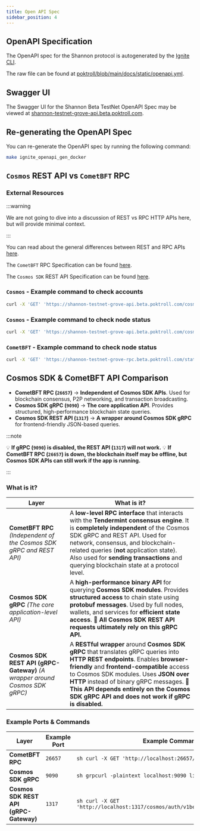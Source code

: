 ```yaml
---
title: Open API Spec
sidebar_position: 4
---
```


## OpenAPI Specification

The OpenAPI spec for the Shannon protocol is autogenerated by the [Ignite CLI](https://docs.ignite.com/).

The raw file can be found at [poktroll/blob/main/docs/static/openapi.yml](https://github.com/pokt-network/poktroll/blob/main/docs/static/openapi.yml).

## Swagger UI

The Swagger UI for the Shannon Beta TestNet OpenAPI Spec may be viewed at [shannon-testnet-grove-api.beta.poktroll.com](https://shannon-testnet-grove-api.beta.poktroll.com).

## Re-generating the OpenAPI Spec

You can re-generate the OpenAPI spec by running the following command:

```bash
make ignite_openapi_gen_docker
```

## `Cosmos` REST API vs `CometBFT` RPC

### External Resources

:::warning

We are not going to dive into a discussion of REST vs RPC HTTP APIs here, but will provide minimal context.

:::

You can read about the general differences between REST and RPC APIs [here](https://www.smashingmagazine.com/2016/09/understanding-rest-and-rpc-for-http-apis/).

The `CometBFT` RPC Specification can be found [here](https://docs.cometbft.com/v0.34/rpc/).

The `Cosmos SDK` REST API Specification can be found [here](https://docs.cosmos.network/api).

### `Cosmos` - Example command to check accounts

```bash
curl -X 'GET' 'https://shannon-testnet-grove-api.beta.poktroll.com/cosmos/auth/v1beta1/accounts' -H 'accept: application/json' | jq
```

### `Cosmos` - Example command to check node status

```bash
curl -X 'GET' 'https://shannon-testnet-grove-api.beta.poktroll.com/cosmos/base/node/v1beta1/status' -H 'accept: application/json' | jq
```

### `CometBFT` - Example command to check node status

```bash
curl -X 'GET' 'https://shannon-testnet-grove-rpc.beta.poktroll.com/status' -H 'accept: application/json' | jq
```

## Cosmos SDK & CometBFT API Comparison

- **CometBFT RPC (`26657`)** → **Independent of Cosmos SDK APIs**. Used for blockchain consensus, P2P networking, and transaction broadcasting.
- **Cosmos SDK gRPC (`9090`)** → **The core application API**. Provides structured, high-performance blockchain state queries.
- **Cosmos SDK REST API (`1317`)** → **A wrapper around Cosmos SDK gRPC** for frontend-friendly JSON-based queries.

:::note

💡 **If gRPC (`9090`) is disabled, the REST API (`1317`) will not work.**
💡 **If CometBFT RPC (`26657`) is down, the blockchain itself may be offline, but Cosmos SDK APIs can still work if the app is running.**

:::

### What is it?

| **Layer**                                                                   | **What is it?**                                                                                                                                                                                                                                                                                                                                               |
| --------------------------------------------------------------------------- | ------------------------------------------------------------------------------------------------------------------------------------------------------------------------------------------------------------------------------------------------------------------------------------------------------------------------------------------------------------- |
| **CometBFT RPC** _(Independent of the Cosmos SDK gRPC and REST API)_        | A **low-level RPC interface** that interacts with the **Tendermint consensus engine**. It is **completely independent** of the Cosmos SDK gRPC and REST API. Used for network, consensus, and blockchain-related queries (**not** application state). Also used for **sending transactions** and querying blockchain state at a protocol level.               |
| **Cosmos SDK gRPC** _(The core application-level API)_                      | A **high-performance binary API** for querying **Cosmos SDK modules**. Provides **structured access** to chain state using **protobuf messages**. Used by full nodes, wallets, and services for **efficient state access**. **🚀 All Cosmos SDK REST API requests ultimately rely on this gRPC API.**                                                          |
| **Cosmos SDK REST API (gRPC-Gateway)** _(A wrapper around Cosmos SDK gRPC)_ | A **RESTful wrapper** around **Cosmos SDK gRPC** that translates gRPC queries into **HTTP REST endpoints**. Enables **browser-friendly** and **frontend-compatible** access to Cosmos SDK modules. Uses **JSON over HTTP** instead of binary gRPC messages. **🚀 This API depends entirely on the Cosmos SDK gRPC API and does not work if gRPC is disabled.** |

### Example Ports & Commands

| **Layer**                              | **Example Port** | **Example Command**                                                             | **Example Endpoint**                                                                 |
| -------------------------------------- | ---------------- | ------------------------------------------------------------------------------- | ------------------------------------------------------------------------------------ |
| **CometBFT RPC**                       | `26657`          | `sh curl -X GET 'http://localhost:26657/status'`                                | `/status`, `/net_info`, `/block`, `/broadcast_tx_commit`                             |
| **Cosmos SDK gRPC**                    | `9090`           | `sh grpcurl -plaintext localhost:9090 list`                                     | `cosmos.auth.v1beta1.Query/Account`, `cosmos.bank.v1beta1.Query/Balance`             |
| **Cosmos SDK REST API (gRPC-Gateway)** | `1317`           | `sh curl -X GET 'http://localhost:1317/cosmos/auth/v1beta1/accounts/{address}'` | `/cosmos/auth/v1beta1/accounts/{address}`, `/cosmos/bank/v1beta1/balances/{address}` |
